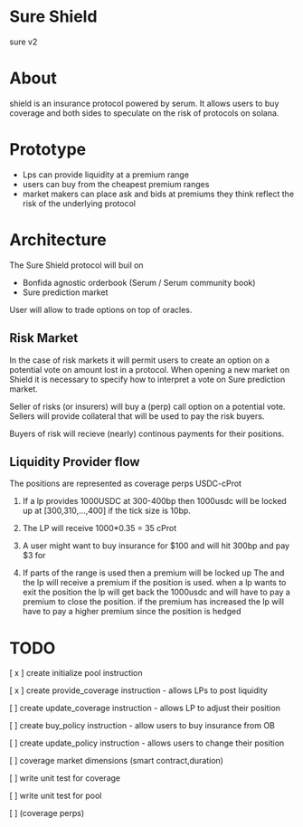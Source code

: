 # Sure Shield

sure v2

# About

shield is an insurance protocol powered by serum. It allows users to buy coverage and both sides to speculate on the risk of protocols on solana.

# Prototype

- Lps can provide liquidity at a premium range
- users can buy from the cheapest premium ranges
- market makers can place ask and bids at premiums they think reflect the risk of the underlying protocol

# Architecture

The Sure Shield protocol will buil on

- Bonfida agnostic orderbook (Serum / Serum community book)
- Sure prediction market

User will allow to trade options on top of oracles.

## Risk Market

In the case of risk markets it will permit users to create an option on a potential vote on amount lost in a protocol. When opening a new market on Shield it is necessary to specify how to interpret a vote on Sure prediction market.

Seller of risks (or insurers) will buy a (perp) call option on a potential vote. Sellers will provide collateral that will be used to pay the risk buyers.

Buyers of risk will recieve (nearly) continous payments for their positions.

## Liquidity Provider flow

The positions are represented as coverage perps USDC-cProt

1. If a lp provides 1000USDC at 300-400bp then 1000usdc will be locked up at [300,310,...,400] if the tick size is 10bp.
2. The LP will receive 1000\*0.35 = 35 cProt
3. A user might want to buy insurance for $100 and will hit 300bp and pay $3 for

4. If parts of the range is used then a premium will be locked up
   The
   and the lp will receive a premium if the position is used. when a lp wants to exit the position the lp will get back the 1000usdc and will have to pay a premium to close the position.
   if the premium has increased the lp will have to pay a higher premium since the position is hedged

# TODO

[ x ] create initialize pool instruction

[ x ] create provide_coverage instruction - allows LPs to post liquidity

[ ] create update_coverage instruction - allows LP to adjust their position

[ ] create buy_policy instruction - allow users to buy insurance from OB

[ ] create update_policy instruction - allows users to change their position

[ ] coverage market dimensions (smart contract,duration)

[ ] write unit test for coverage

[ ] write unit test for pool

[ ] (coverage perps)
